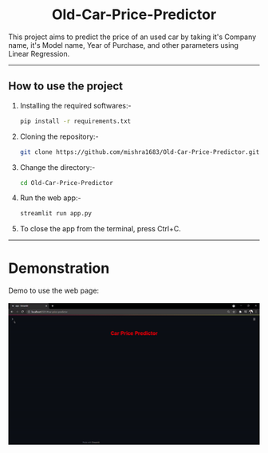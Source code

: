 <h1 align='center'> Old-Car-Price-Predictor </h1>
This project aims to predict the price of an used car by taking it's Company name, it's Model name, Year of Purchase, and other parameters using Linear Regression.

---

<h2> How to use the project </h2>

1. Installing the required softwares:-
    ```bash
    pip install -r requirements.txt
    ```
2. Cloning the repository:- 
    ```bash
    git clone https://github.com/mishra1683/Old-Car-Price-Predictor.git
    ```
3. Change the directory:-
    ```bash
    cd Old-Car-Price-Predictor
    ```
4. Run the web app:-
    ```bash
    streamlit run app.py
    ```
5. To close the app from the terminal, press Ctrl+C.

----
# Demonstration  

Demo to use the web page: <br>
<br>
![](Media/Demo.gif)

